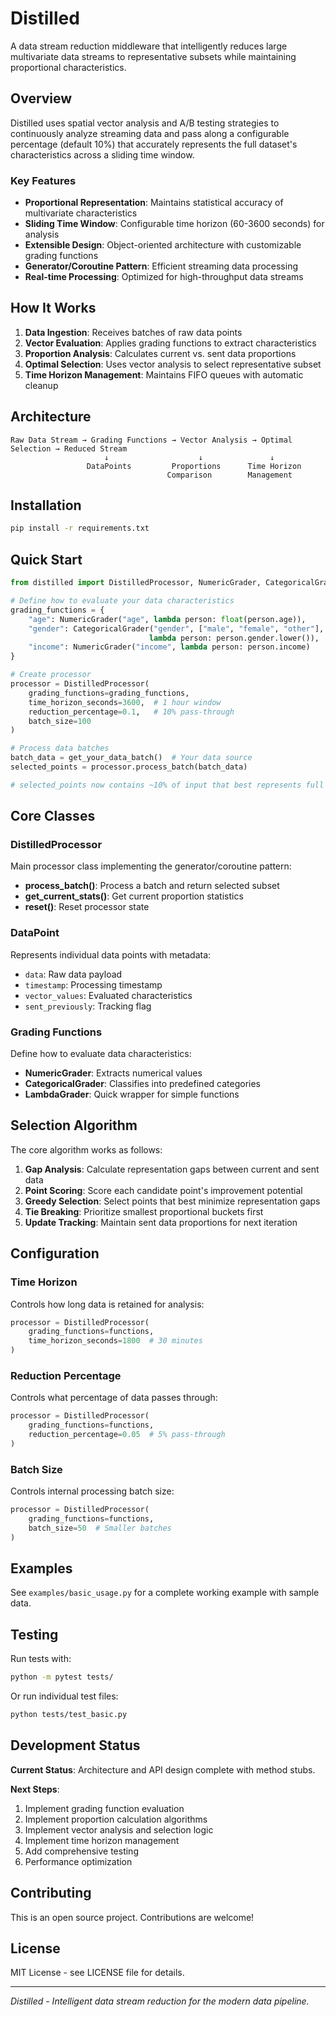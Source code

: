 # Distilled

A data stream reduction middleware that intelligently reduces large multivariate data streams to representative subsets while maintaining proportional characteristics.

## Overview

Distilled uses spatial vector analysis and A/B testing strategies to continuously analyze streaming data and pass along a configurable percentage (default 10%) that accurately represents the full dataset's characteristics across a sliding time window.

### Key Features

- **Proportional Representation**: Maintains statistical accuracy of multivariate characteristics
- **Sliding Time Window**: Configurable time horizon (60-3600 seconds) for analysis
- **Extensible Design**: Object-oriented architecture with customizable grading functions
- **Generator/Coroutine Pattern**: Efficient streaming data processing
- **Real-time Processing**: Optimized for high-throughput data streams

## How It Works

1. **Data Ingestion**: Receives batches of raw data points
2. **Vector Evaluation**: Applies grading functions to extract characteristics
3. **Proportion Analysis**: Calculates current vs. sent data proportions
4. **Optimal Selection**: Uses vector analysis to select representative subset
5. **Time Horizon Management**: Maintains FIFO queues with automatic cleanup

## Architecture

```
Raw Data Stream → Grading Functions → Vector Analysis → Optimal Selection → Reduced Stream
                     ↓                    ↓               ↓
                 DataPoints         Proportions      Time Horizon
                                   Comparison        Management
```

## Installation

```bash
pip install -r requirements.txt
```

## Quick Start

```python
from distilled import DistilledProcessor, NumericGrader, CategoricalGrader

# Define how to evaluate your data characteristics
grading_functions = {
    "age": NumericGrader("age", lambda person: float(person.age)),
    "gender": CategoricalGrader("gender", ["male", "female", "other"], 
                               lambda person: person.gender.lower()),
    "income": NumericGrader("income", lambda person: person.income)
}

# Create processor
processor = DistilledProcessor(
    grading_functions=grading_functions,
    time_horizon_seconds=3600,  # 1 hour window
    reduction_percentage=0.1,   # 10% pass-through
    batch_size=100
)

# Process data batches
batch_data = get_your_data_batch()  # Your data source
selected_points = processor.process_batch(batch_data)

# selected_points now contains ~10% of input that best represents full dataset
```

## Core Classes

### DistilledProcessor

Main processor class implementing the generator/coroutine pattern:

- **process_batch()**: Process a batch and return selected subset
- **get_current_stats()**: Get current proportion statistics
- **reset()**: Reset processor state

### DataPoint

Represents individual data points with metadata:

- `data`: Raw data payload
- `timestamp`: Processing timestamp  
- `vector_values`: Evaluated characteristics
- `sent_previously`: Tracking flag

### Grading Functions

Define how to evaluate data characteristics:

- **NumericGrader**: Extracts numerical values
- **CategoricalGrader**: Classifies into predefined categories
- **LambdaGrader**: Quick wrapper for simple functions

## Selection Algorithm

The core algorithm works as follows:

1. **Gap Analysis**: Calculate representation gaps between current and sent data
2. **Point Scoring**: Score each candidate point's improvement potential
3. **Greedy Selection**: Select points that best minimize representation gaps
4. **Tie Breaking**: Prioritize smallest proportional buckets first
5. **Update Tracking**: Maintain sent data proportions for next iteration

## Configuration

### Time Horizon

Controls how long data is retained for analysis:

```python
processor = DistilledProcessor(
    grading_functions=functions,
    time_horizon_seconds=1800  # 30 minutes
)
```

### Reduction Percentage

Controls what percentage of data passes through:

```python
processor = DistilledProcessor(
    grading_functions=functions,
    reduction_percentage=0.05  # 5% pass-through
)
```

### Batch Size

Controls internal processing batch size:

```python
processor = DistilledProcessor(
    grading_functions=functions,
    batch_size=50  # Smaller batches
)
```

## Examples

See `examples/basic_usage.py` for a complete working example with sample data.

## Testing

Run tests with:

```bash
python -m pytest tests/
```

Or run individual test files:

```bash
python tests/test_basic.py
```

## Development Status

**Current Status**: Architecture and API design complete with method stubs.

**Next Steps**:
1. Implement grading function evaluation
2. Implement proportion calculation algorithms  
3. Implement vector analysis and selection logic
4. Implement time horizon management 
5. Add comprehensive testing
6. Performance optimization

## Contributing

This is an open source project. Contributions are welcome! 

## License

MIT License - see LICENSE file for details.

---

*Distilled - Intelligent data stream reduction for the modern data pipeline.* 